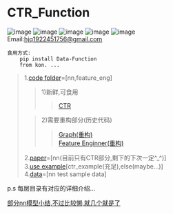 # CTR_Function

![image](https://img.shields.io/badge/author-TIXhjq-orange)
![image](https://img.shields.io/badge/tensorflow-v2.1-darkgreen)
![image](https://img.shields.io/badge/pandas-v0.25.0-darkgreen)
![image](https://img.shields.io/badge/pypi_package-v0.0.1-lightgrey)
![image](https://img.shields.io/badge/License-Apache_2.0-blue)  
Email:hjq1922451756@gmail.com

    食用方式:
        pip install Data-Function  
        from kon. ...

>1.[code folder](https://github.com/TIXhjq/CTR_Function/tree/master/code)=[nn,feature_eng]
> 
>>1)新鲜,可食用  
>>>[CTR](https://github.com/TIXhjq/CTR_Function/tree/master/kon/model/ctr_model)  
>
>>2)需要重构部分(历史代码)  
>>>[Graph(重构)](https://github.com/TIXhjq/CTR_Function/tree/master/kon/model/embedding)  
>>>[Feature Enginner(重构)](https://github.com/TIXhjq/CTR_Function/tree/master/kon/model/feature_eng)  
>
>2.[paper](https://github.com/TIXhjq/CTR_Function/tree/master/paper)=[nn(目前只有CTR部分,剩下的下次一定^_^)]  
>3.[use example](https://github.com/TIXhjq/CTR_Function/tree/master/example)[ctr_example(充足),else(maybe...)]  
>4.[data](https://github.com/TIXhjq/CTR_Function/tree/master/data)=[nn test sample data]  
  
  p.s 每层目录有对应的详细介绍...
  
  [部分nn模型小结,不过比较懒,就几个就是了](https://zhuanlan.zhihu.com/c_1145034612807028736)  
  